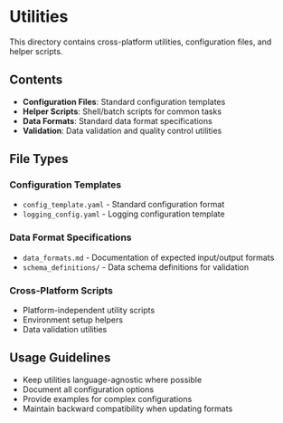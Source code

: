 # Utilities

This directory contains cross-platform utilities, configuration files, and helper scripts.

## Contents

- **Configuration Files**: Standard configuration templates
- **Helper Scripts**: Shell/batch scripts for common tasks
- **Data Formats**: Standard data format specifications
- **Validation**: Data validation and quality control utilities

## File Types

### Configuration Templates
- `config_template.yaml` - Standard configuration format
- `logging_config.yaml` - Logging configuration template

### Data Format Specifications
- `data_formats.md` - Documentation of expected input/output formats
- `schema_definitions/` - Data schema definitions for validation

### Cross-Platform Scripts
- Platform-independent utility scripts
- Environment setup helpers
- Data validation utilities

## Usage Guidelines

- Keep utilities language-agnostic where possible
- Document all configuration options
- Provide examples for complex configurations
- Maintain backward compatibility when updating formats
